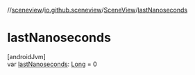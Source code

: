 //[sceneview](../../../index.md)/[io.github.sceneview](../index.md)/[SceneView](index.md)/[lastNanoseconds](last-nanoseconds.md)

# lastNanoseconds

[androidJvm]\
var [lastNanoseconds](last-nanoseconds.md): [Long](https://kotlinlang.org/api/latest/jvm/stdlib/kotlin/-long/index.html) = 0
